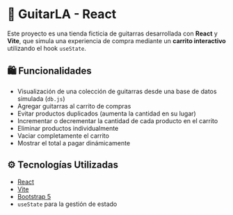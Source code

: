 # 🎸 GuitarLA - React

Este proyecto es una tienda ficticia de guitarras desarrollada con **React** y **Vite**, que simula una experiencia de compra mediante un **carrito interactivo** utilizando el hook `useState`.

## 🛍️ Funcionalidades

- Visualización de una colección de guitarras desde una base de datos simulada (`db.js`)
- Agregar guitarras al carrito de compras
- Evitar productos duplicados (aumenta la cantidad en su lugar)
- Incrementar o decrementar la cantidad de cada producto en el carrito
- Eliminar productos individualmente
- Vaciar completamente el carrito
- Mostrar el total a pagar dinámicamente

## ⚙️ Tecnologías Utilizadas

- [React](https://reactjs.org/)
- [Vite](https://vitejs.dev/)
- [Bootstrap 5](https://getbootstrap.com/)
- `useState` para la gestión de estado
